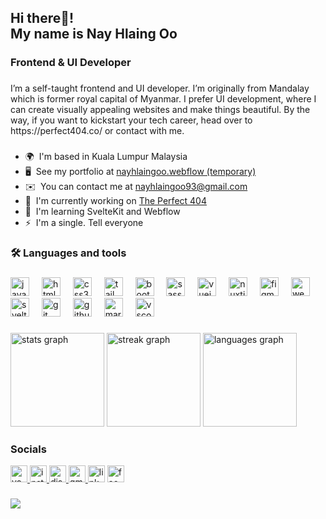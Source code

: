 <!-- <div align="left">
<img height="150" src="https://camo.githubusercontent.com/62da68eb62b1e5f175f7d1f0191dd89a653d7908feb22d37d4a0ab07365d6791/68747470733a2f2f6d656469612e67697068792e636f6d2f6d656469612f4d3967624264396e6244724f5475314d71782f67697068792e676966"  />
</div>

### -->

<h2 align="left">Hi there👋! <br>
My name is Nay Hlaing Oo</h2>

###

<h3 align="left">Frontend & UI Developer</h3>

###

<p align="left">I’m a self-taught frontend and UI developer. I’m originally from Mandalay which is former royal capital of Myanmar. I prefer UI development, where I can create visually appealing websites and make things beautiful. By the way, if you want to kickstart your tech career, head over to https://perfect404.co/ or contact with me.</p>

###

* 🌍  I'm based in Kuala Lumpur Malaysia
* 🖥️  See my portfolio at [nayhlaingoo.webflow (temporary)](http://nayhlaingoo.webflow.io/)
* ✉️  You can contact me at [nayhlaingoo93@gmail.com](mailto:nayhlaingoo93@gmail.com)
* 🚀  I'm currently working on [The Perfect 404](http://www.facebook.com/theperfect404/)
* 🧠  I'm learning SvelteKit and Webflow
* ⚡  I'm a single. Tell everyone

###

<h3 align="left">🛠 Languages and tools</h3>

###

<div align="left">
  <img src="https://skillicons.dev/icons?i=js" height="30" alt="javascript logo"  />
  <img width="12" />
  <img src="https://skillicons.dev/icons?i=html" height="30" alt="html5 logo"  />
  <img width="12" />
  <img src="https://skillicons.dev/icons?i=css" height="30" alt="css3 logo"  />
  <img width="12" />
  <img src="https://skillicons.dev/icons?i=tailwind" height="30" alt="tailwindcss logo"  />
  <img width="12" />
  <img src="https://skillicons.dev/icons?i=bootstrap" height="30" alt="bootstrap logo"  />
  <img width="12" />
  <img src="https://skillicons.dev/icons?i=sass" height="30" alt="sass logo"  />
  <img width="12" />
  <img src="https://skillicons.dev/icons?i=vue" height="30" alt="vuejs logo"  />
  <img width="12" />
  <img src="https://skillicons.dev/icons?i=nuxtjs" height="30" alt="nuxtjs logo"  />
  <img width="12" />
  <img src="https://skillicons.dev/icons?i=figma" height="30" alt="figma logo"  />
  <img width="12" />
  <img src="https://skillicons.dev/icons?i=webflow" height="30" alt="webflow logo"  />
  <img width="12" />
  <img src="https://skillicons.dev/icons?i=svelte" height="30" alt="svelte logo"  />
  <img width="12" />
  <img src="https://skillicons.dev/icons?i=git" height="30" alt="git logo"  />
  <img width="12" />
  <img src="https://skillicons.dev/icons?i=github" height="30" alt="github logo"  />
  <img width="12" />
  <img src="https://skillicons.dev/icons?i=md" height="30" alt="markdown logo"  />
  <img width="12" />
  <img src="https://skillicons.dev/icons?i=vscode" height="30" alt="vscode logo"  />
</div>

###

<div align="left">
  <img src="https://github-readme-stats.vercel.app/api?username=nayhlaingoo&show_title=false&hide_rank=false&show_icons=true&include_all_commits=true&count_private=true&disable_animations=false&theme=onedark&locale=en&hide_border=false" height="150" alt="stats graph"  />
  <img src="https://streak-stats.demolab.com?user=nayhlaingoo&locale=en&mode=daily&theme=onedark&hide_border=false&border_radius=5" height="150" alt="streak graph"  />
  <img src="https://github-readme-stats.vercel.app/api/top-langs?username=nayhlaingoo&locale=en&hide_title=false&layout=compact&card_width=320&langs_count=5&theme=onedark&hide_border=false" height="150" alt="languages graph"  />
</div>

### Socials

<div align="left">
  <a href="https://www.youtube.com/channel/UCK7NodB-NkLAFuVHlGA-pZw" target="_blank">
    <img src="https://img.shields.io/static/v1?message=Youtube&logo=youtube&label=&color=FF0000&logoColor=white&labelColor=&style=for-the-badge" height="27" alt="youtube logo"  />
  </a>
  <a href="https://www.instagram.com/nayhlaingoo_93/" target="_blank">
    <img src="https://img.shields.io/static/v1?message=Instagram&logo=instagram&label=&color=E4405F&logoColor=white&labelColor=&style=for-the-badge" height="27" alt="instagram logo"  />
  </a>
  <a href="https://discord.com/channels/@me/1004703574091124806" target="_blank">
    <img src="https://img.shields.io/static/v1?message=Discord&logo=discord&label=&color=7289DA&logoColor=white&labelColor=&style=for-the-badge" height="27" alt="discord logo"  />
  </a>
  <a href="nayhlaingoo93@gmail.com" target="_blank">
    <img src="https://img.shields.io/static/v1?message=Gmail&logo=gmail&label=&color=D14836&logoColor=white&labelColor=&style=for-the-badge" height="27" alt="gmail logo"  />
  </a>
  <img src="https://img.shields.io/static/v1?message=LinkedIn&logo=linkedin&label=&color=0077B5&logoColor=white&labelColor=&style=for-the-badge" height="27" alt="linkedin logo"  />
  <a href="https://www.facebook.com/profile.php?id=61551756930748" target="_blank">
    <img src="https://img.shields.io/static/v1?message=Facebook&logo=facebook&label=&color=1877F2&logoColor=white&labelColor=&style=for-the-badge" height="27" alt="facebook logo"  />
  </a>
</div>

###

<div align="left">
  <img src="https://profile-counter.glitch.me/nayhlaingoo/count.svg?"  />
</div>
